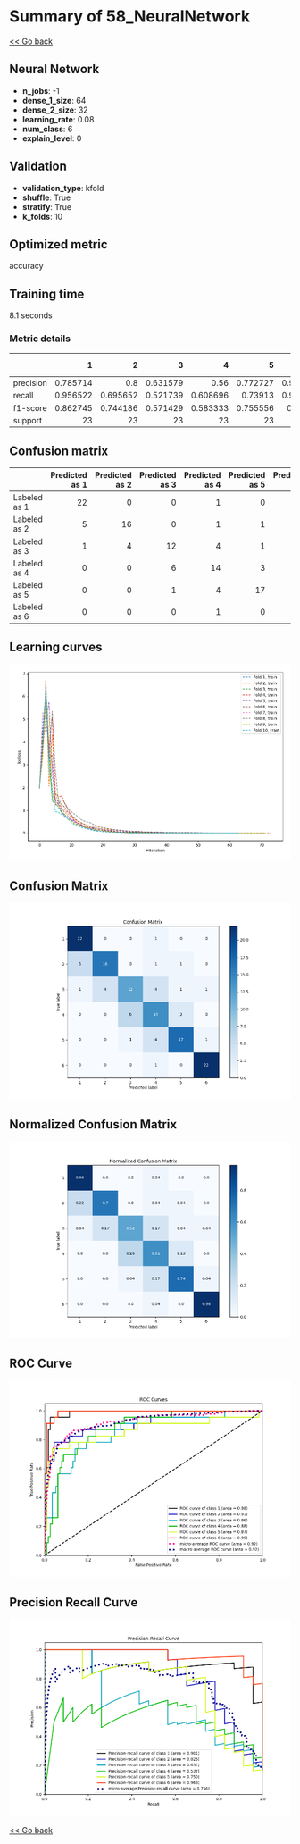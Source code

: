 # Summary of 58_NeuralNetwork

[<< Go back](../README.md)


## Neural Network
- **n_jobs**: -1
- **dense_1_size**: 64
- **dense_2_size**: 32
- **learning_rate**: 0.08
- **num_class**: 6
- **explain_level**: 0

## Validation
 - **validation_type**: kfold
 - **shuffle**: True
 - **stratify**: True
 - **k_folds**: 10

## Optimized metric
accuracy

## Training time

8.1 seconds

### Metric details
|           |         1 |         2 |         3 |         4 |         5 |         6 |   accuracy |   macro avg |   weighted avg |   logloss |
|:----------|----------:|----------:|----------:|----------:|----------:|----------:|-----------:|------------:|---------------:|----------:|
| precision |  0.785714 |  0.8      |  0.631579 |  0.56     |  0.772727 |  0.916667 |   0.746377 |    0.744448 |       0.744448 |   1.23747 |
| recall    |  0.956522 |  0.695652 |  0.521739 |  0.608696 |  0.73913  |  0.956522 |   0.746377 |    0.746377 |       0.746377 |   1.23747 |
| f1-score  |  0.862745 |  0.744186 |  0.571429 |  0.583333 |  0.755556 |  0.93617  |   0.746377 |    0.742236 |       0.742236 |   1.23747 |
| support   | 23        | 23        | 23        | 23        | 23        | 23        |   0.746377 |  138        |     138        |   1.23747 |


## Confusion matrix
|              |   Predicted as 1 |   Predicted as 2 |   Predicted as 3 |   Predicted as 4 |   Predicted as 5 |   Predicted as 6 |
|:-------------|-----------------:|-----------------:|-----------------:|-----------------:|-----------------:|-----------------:|
| Labeled as 1 |               22 |                0 |                0 |                1 |                0 |                0 |
| Labeled as 2 |                5 |               16 |                0 |                1 |                1 |                0 |
| Labeled as 3 |                1 |                4 |               12 |                4 |                1 |                1 |
| Labeled as 4 |                0 |                0 |                6 |               14 |                3 |                0 |
| Labeled as 5 |                0 |                0 |                1 |                4 |               17 |                1 |
| Labeled as 6 |                0 |                0 |                0 |                1 |                0 |               22 |

## Learning curves
![Learning curves](learning_curves.png)
## Confusion Matrix

![Confusion Matrix](confusion_matrix.png)


## Normalized Confusion Matrix

![Normalized Confusion Matrix](confusion_matrix_normalized.png)


## ROC Curve

![ROC Curve](roc_curve.png)


## Precision Recall Curve

![Precision Recall Curve](precision_recall_curve.png)



[<< Go back](../README.md)
